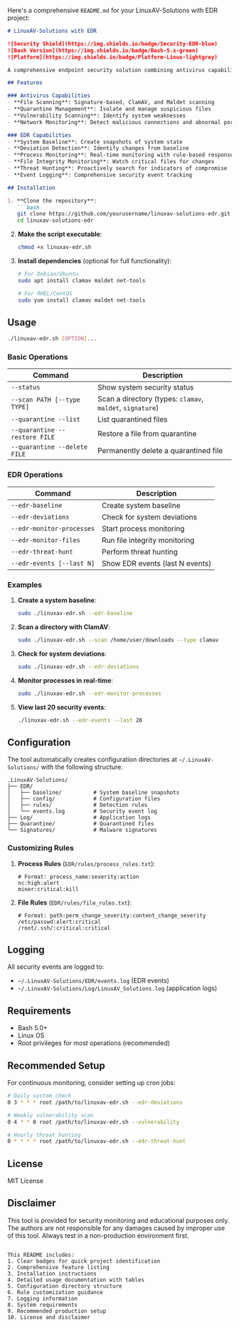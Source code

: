 Here's a comprehensive `README.md` for your LinuxAV-Solutions with EDR project:

```markdown
# LinuxAV-Solutions with EDR

![Security Shield](https://img.shields.io/badge/Security-EDR-blue)
![Bash Version](https://img.shields.io/badge/Bash-5.x-green)
![Platform](https://img.shields.io/badge/Platform-Linux-lightgrey)

A comprehensive endpoint security solution combining antivirus capabilities with Endpoint Detection and Response (EDR) functionality, all in a single bash script.

## Features

### Antivirus Capabilities
- **File Scanning**: Signature-based, ClamAV, and Maldet scanning
- **Quarantine Management**: Isolate and manage suspicious files
- **Vulnerability Scanning**: Identify system weaknesses
- **Network Monitoring**: Detect malicious connections and abnormal ports

### EDR Capabilities
- **System Baseline**: Create snapshots of system state
- **Deviation Detection**: Identify changes from baseline
- **Process Monitoring**: Real-time monitoring with rule-based responses
- **File Integrity Monitoring**: Watch critical files for changes
- **Threat Hunting**: Proactively search for indicators of compromise
- **Event Logging**: Comprehensive security event tracking

## Installation

1. **Clone the repository**:
   ```bash
   git clone https://github.com/yourusername/linuxav-solutions-edr.git
   cd linuxav-solutions-edr
   ```

2. **Make the script executable**:
   ```bash
   chmod +x linuxav-edr.sh
   ```

3. **Install dependencies** (optional for full functionality):
   ```bash
   # For Debian/Ubuntu
   sudo apt install clamav maldet net-tools

   # For RHEL/CentOS
   sudo yum install clamav maldet net-tools
   ```

## Usage

```bash
./linuxav-edr.sh [OPTION]...
```

### Basic Operations
| Command | Description |
|---------|-------------|
| `--status` | Show system security status |
| `--scan PATH [--type TYPE]` | Scan a directory (types: `clamav`, `maldet`, `signature`) |
| `--quarantine --list` | List quarantined files |
| `--quarantine --restore FILE` | Restore a file from quarantine |
| `--quarantine --delete FILE` | Permanently delete a quarantined file |

### EDR Operations
| Command | Description |
|---------|-------------|
| `--edr-baseline` | Create system baseline |
| `--edr-deviations` | Check for system deviations |
| `--edr-monitor-processes` | Start process monitoring |
| `--edr-monitor-files` | Run file integrity monitoring |
| `--edr-threat-hunt` | Perform threat hunting |
| `--edr-events [--last N]` | Show EDR events (last N events) |

### Examples

1. **Create a system baseline**:
   ```bash
   sudo ./linuxav-edr.sh --edr-baseline
   ```

2. **Scan a directory with ClamAV**:
   ```bash
   sudo ./linuxav-edr.sh --scan /home/user/downloads --type clamav
   ```

3. **Check for system deviations**:
   ```bash
   sudo ./linuxav-edr.sh --edr-deviations
   ```

4. **Monitor processes in real-time**:
   ```bash
   sudo ./linuxav-edr.sh --edr-monitor-processes
   ```

5. **View last 20 security events**:
   ```bash
   ./linuxav-edr.sh --edr-events --last 20
   ```

## Configuration

The tool automatically creates configuration directories at `~/.LinuxAV-Solutions/` with the following structure:

```
.LinuxAV-Solutions/
├── EDR/
│   ├── baseline/          # System baseline snapshots
│   ├── config/            # Configuration files
│   ├── rules/             # Detection rules
│   └── events.log         # Security event log
├── Log/                   # Application logs
├── Quarantine/            # Quarantined files
└── Signatures/            # Malware signatures
```

### Customizing Rules

1. **Process Rules** (`EDR/rules/process_rules.txt`):
   ```
   # Format: process_name:severity:action
   nc:high:alert
   miner:critical:kill
   ```

2. **File Rules** (`EDR/rules/file_rules.txt`):
   ```
   # Format: path:perm_change_severity:content_change_severity
   /etc/passwd:alert:critical
   /root/.ssh/:critical:critical
   ```

## Logging

All security events are logged to:
- `~/.LinuxAV-Solutions/EDR/events.log` (EDR events)
- `~/.LinuxAV-Solutions/Log/LinuxAV_Solutions.log` (application logs)

## Requirements

- Bash 5.0+
- Linux OS
- Root privileges for most operations (recommended)

## Recommended Setup

For continuous monitoring, consider setting up cron jobs:

```bash
# Daily system check
0 3 * * * root /path/to/linuxav-edr.sh --edr-deviations

# Weekly vulnerability scan
0 4 * * 0 root /path/to/linuxav-edr.sh --vulnerability

# Hourly threat hunting
0 * * * * root /path/to/linuxav-edr.sh --edr-threat-hunt
```

## License

MIT License

## Disclaimer

This tool is provided for security monitoring and educational purposes only. The authors are not responsible for any damages caused by improper use of this tool. Always test in a non-production environment first.
```

This README includes:
1. Clear badges for quick project identification
2. Comprehensive feature listing
3. Installation instructions
4. Detailed usage documentation with tables
5. Configuration directory structure
6. Rule customization guidance
7. Logging information
8. System requirements
9. Recommended production setup
10. License and disclaimer

